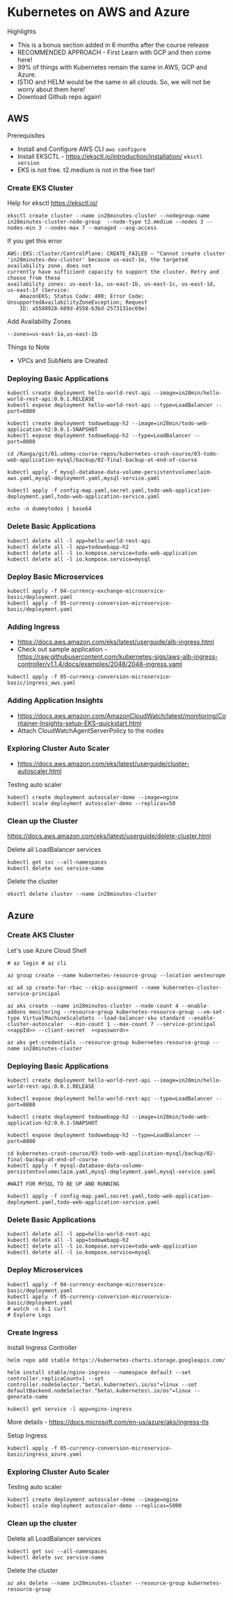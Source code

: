 # Kubernetes on AWS and Azure

Highlights
- This is a bonus section added in 6 months after the course release
- RECOMMENDED APPROACH - First Learn with GCP and then come here!
- 99% of things with Kubernetes remain the same in AWS, GCP and Azure.
- ISTIO and HELM would be the same in all clouds. So, we will not be worry about them here!
- Download Github repo again!

## AWS

Prerequisites
- Install and Configure AWS CLI `aws configure`
- Install EKSCTL - https://eksctl.io/introduction/installation/ `eksctl version`
- EKS is not free. t2.medium is not in the free tier!


### Create EKS Cluster

Help for eksctl https://eksctl.io/

```
eksctl create cluster --name in28minutes-cluster --nodegroup-name in28minutes-cluster-node-group  --node-type t2.medium --nodes 3 --nodes-min 3 --nodes-max 7 --managed --asg-access
```

If you get this error
```
AWS::EKS::Cluster/ControlPlane: CREATE_FAILED – "Cannot create cluster 
'in28minutes-dev-cluster' because us-east-1e, the targeted availability zone, does not 
currently have sufficient capacity to support the cluster. Retry and choose from these 
availability zones: us-east-1a, us-east-1b, us-east-1c, us-east-1d, us-east-1f (Service: 
	AmazonEKS; Status Code: 400; Error Code: UnsupportedAvailabilityZoneException; Request 
	ID: a5580928-689d-4558-b3bd-2573131ec69e)
```

Add Availability Zones

```
--zones=us-east-1a,us-east-1b
```

Things to Note
- VPCs and SubNets are Created

### Deploying Basic Applications

```
kubectl create deployment hello-world-rest-api --image=in28min/hello-world-rest-api:0.0.1.RELEASE
kubectl expose deployment hello-world-rest-api --type=LoadBalancer --port=8080

kubectl create deployment todowebapp-h2 --image=in28min/todo-web-application-h2:0.0.1-SNAPSHOT
kubectl expose deployment todowebapp-h2 --type=LoadBalancer --port=8080

cd /Ranga/git/01.udemy-course-repos/kubernetes-crash-course/03-todo-web-application-mysql/backup/02-final-backup-at-end-of-course 

kubectl apply -f mysql-database-data-volume-persistentvolumeclaim-aws.yaml,mysql-deployment.yaml,mysql-service.yaml

kubectl apply -f config-map.yaml,secret.yaml,todo-web-application-deployment.yaml,todo-web-application-service.yaml

echo -n dummytodos | base64
```

### Delete Basic Applications

```
kubectl delete all -l app=hello-world-rest-api
kubectl delete all -l app=todowebapp-h2
kubectl delete all -l io.kompose.service=todo-web-application
kubectl delete all -l io.kompose.service=mysql
```

### Deploy Basic Microservices

```
kubectl apply -f 04-currency-exchange-microservice-basic/deployment.yaml 
kubectl apply -f 05-currency-conversion-microservice-basic/deployment.yaml
```

### Adding Ingress

- https://docs.aws.amazon.com/eks/latest/userguide/alb-ingress.html
- Check out sample application - https://raw.githubusercontent.com/kubernetes-sigs/aws-alb-ingress-controller/v1.1.4/docs/examples/2048/2048-ingress.yaml

```
kubectl apply -f 05-currency-conversion-microservice-basic/ingress_aws.yaml
```

### Adding Application Insights

- https://docs.aws.amazon.com/AmazonCloudWatch/latest/monitoring/Container-Insights-setup-EKS-quickstart.html
- Attach CloudWatchAgentServerPolicy to the nodes

### Exploring Cluster Auto Scaler

- https://docs.aws.amazon.com/eks/latest/userguide/cluster-autoscaler.html

Testing auto scaler
```
kubectl create deployment autoscaler-demo --image=nginx
kubectl scale deployment autoscaler-demo --replicas=50
```

### Clean up the Cluster

https://docs.aws.amazon.com/eks/latest/userguide/delete-cluster.html

Delete all LoadBalancer services
```
kubectl get svc --all-namespaces
kubectl delete svc service-name
```

Delete the cluster
```
eksctl delete cluster --name in28minutes-cluster
```

## Azure

### Create AKS Cluster

Let's use Azure Cloud Shell

```
# az login # az cli

az group create --name kubernetes-resource-group --location westeurope

az ad sp create-for-rbac --skip-assignment --name kubernetes-cluster-service-principal

az aks create --name in28minutes-cluster --node-count 4 --enable-addons monitoring --resource-group kubernetes-resource-group --vm-set-type VirtualMachineScaleSets --load-balancer-sku standard --enable-cluster-autoscaler  --min-count 1 --max-count 7 --service-principal <<appId>> --client-secret  <<password>>

az aks get-credentials --resource-group kubernetes-resource-group --name in28minutes-cluster
```

### Deploying Basic Applications

```
kubectl create deployment hello-world-rest-api --image=in28min/hello-world-rest-api:0.0.1.RELEASE

kubectl expose deployment hello-world-rest-api --type=LoadBalancer --port=8080

kubectl create deployment todowebapp-h2 --image=in28min/todo-web-application-h2:0.0.1-SNAPSHOT

kubectl expose deployment todowebapp-h2 --type=LoadBalancer --port=8080

cd kubernetes-crash-course/03-todo-web-application-mysql/backup/02-final-backup-at-end-of-course 
kubectl apply -f mysql-database-data-volume-persistentvolumeclaim.yaml,mysql-deployment.yaml,mysql-service.yaml

#WAIT FOR MYSQL TO BE UP AND RUNNING

kubectl apply -f config-map.yaml,secret.yaml,todo-web-application-deployment.yaml,todo-web-application-service.yaml
```

### Delete Basic Applications

```
kubectl delete all -l app=hello-world-rest-api
kubectl delete all -l app=todowebapp-h2
kubectl delete all -l io.kompose.service=todo-web-application
kubectl delete all -l io.kompose.service=mysql
```

### Deploy Microservices

```
kubectl apply -f 04-currency-exchange-microservice-basic/deployment.yaml 
kubectl apply -f 05-currency-conversion-microservice-basic/deployment.yaml
# watch -n 0.1 curl
# Explore Logs
```

### Create Ingress

Install Ingress Controller
```
helm repo add stable https://kubernetes-charts.storage.googleapis.com/

helm install stable/nginx-ingress --namespace default --set controller.replicaCount=1 --set controller.nodeSelector."beta\.kubernetes\.io/os"=linux --set defaultBackend.nodeSelector."beta\.kubernetes\.io/os"=linux --generate-name

kubectl get service -l app=nginx-ingress
```

More details - https://docs.microsoft.com/en-us/azure/aks/ingress-tls

Setup Ingress
```
kubectl apply -f 05-currency-conversion-microservice-basic/ingress_azure.yaml
```
### Exploring Cluster Auto Scaler

Testing auto scaler
```
kubectl create deployment autoscaler-demo --image=nginx
kubectl scale deployment autoscaler-demo --replicas=5000
```

### Clean up the cluster

Delete all LoadBalancer services
```
kubectl get svc --all-namespaces
kubectl delete svc service-name
```

Delete the cluster
```
az aks delete --name in28minutes-cluster --resource-group kubernetes-resource-group
```